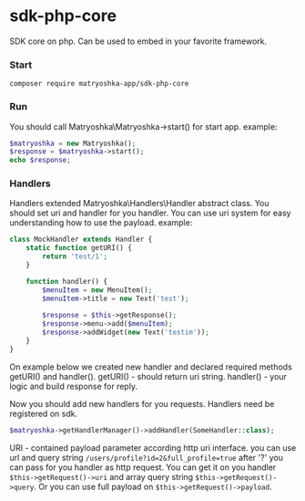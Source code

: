 # sdk-php-core
SDK core on php. Can be used to embed in your favorite framework.


### Start

`composer require matryoshka-app/sdk-php-core`

### Run

You should call Matryoshka\Matryoshka->start() for start app. example:

```php
$matryoshka = new Matryoshka();
$response = $matryoshka->start();
echo $response;
```

### Handlers
Handlers extended Matryoshka\Handlers\Handler abstract class. 
You should set uri and handler for you handler. You can use uri system for easy understanding how to use the payload.
example:
```php
class MockHandler extends Handler {
    static function getURI() {
        return 'test/1';
    }

    function handler() {
        $menuItem = new MenuItem();
        $menuItem->title = new Text('test');
        
        $response = $this->getResponse();
        $response->menu->add($menuItem);
        $response->addWidget(new Text('testim'));
    }
}
```
On example below we created new handler and declared required methods getURI() and handler(). 
getURI() - should return uri string.
handler() - your logic and build response for reply.

Now you should add new handlers for you requests. Handlers need be registered on sdk. 

```php
$matryoshka->getHandlerManager()->addHandler(SomeHandler::class);
```

URI - contained payload parameter according http uri interface. you can use url and query string `/users/profile?id=2&full_profile=true` after '?' you can pass for you handler as http request. You can get it on you handler `$this->getRequest()->uri` and array query string `$this->getRequest()->query`. Or you can use full payload on `$this->getRequest()->payload`.
